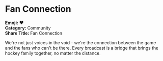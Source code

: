 # Fan Connection

**Emoji:** ❤️  
**Category:** Community  
**Share Title:** Fan Connection

We're not just voices in the void - we're the connection between the game and the fans who can't be there. Every broadcast is a bridge that brings the hockey family together, no matter the distance.
